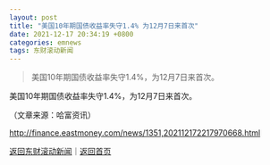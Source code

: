 ```yaml
---
layout: post
title: "美国10年期国债收益率失守1.4% 为12月7日来首次"
date: 2021-12-17 20:34:19 +0800
categories: emnews
tags: 东财滚动新闻
---
```

> 美国10年期国债收益率失守1.4%，为12月7日来首次。

<p>美国10年期国债收益率失守1.4%，为12月7日来首次。 </p><p class="em_media">（文章来源：哈富资讯）</p>

<http://finance.eastmoney.com/news/1351,202112172217970668.html>

[返回东财滚动新闻](//finews.withounder.com/emnews/)｜[返回首页](//finews.withounder.com/)